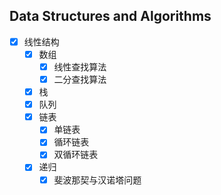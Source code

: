 ## Data Structures and Algorithms

- [x] 线性结构
    - [x] 数组
      - [x] 线性查找算法
      - [x] 二分查找算法
    - [x] 栈
    - [x] 队列
    - [x] 链表
        - [x] 单链表
        - [x] 循环链表
        - [x] 双循环链表
    - [x] 递归
      - [x] 斐波那契与汉诺塔问题    